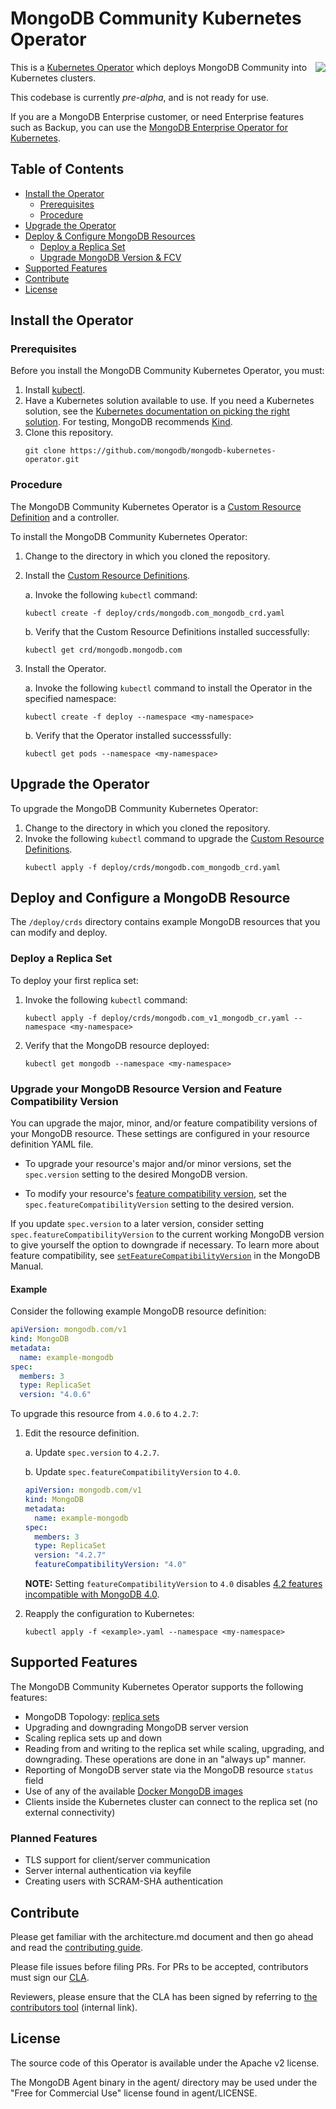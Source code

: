 # MongoDB Community Kubernetes Operator #

<img align="right" src="https://mongodb-kubernetes-operator.s3.amazonaws.com/img/Leaf-Forest%402x.png">

This is a [Kubernetes Operator](https://coreos.com/operators/) which deploys MongoDB Community into Kubernetes clusters.

This codebase is currently _pre-alpha_, and is not ready for use.

If you are a MongoDB Enterprise customer, or need Enterprise features such as Backup, you can use the [MongoDB Enterprise Operator for Kubernetes](https://github.com/mongodb/mongodb-enterprise-kubernetes).

## Table of Contents

- [Install the Operator](#install-the-operator)
  - [Prerequisites](#prerequisites)
  - [Procedure](#procedure)
- [Upgrade the Operator](#upgrade-the-operator)
- [Deploy & Configure MongoDB Resources](#deploy-and-configure-a-mongodb-resource)
  - [Deploy a Replica Set](#deploy-a-replica-set)
  - [Upgrade MongoDB Version & FCV](#upgrade-your-mongodb-resource-version-and-feature-compatibility-version)
- [Supported Features](#supported-features)
- [Contribute](#contribute)
- [License](#license)


## Install the Operator

### Prerequisites

Before you install the MongoDB Community Kubernetes Operator, you must:

1. Install [kubectl](https://kubernetes.io/docs/tasks/tools/install-kubectl/).
2. Have a Kubernetes solution available to use.
   If you need a Kubernetes solution, see the [Kubernetes documentation on picking the right solution](https://kubernetes.io/docs/setup). For testing, MongoDB recommends [Kind](https://kind.sigs.k8s.io/).
3. Clone this repository.
   ```
   git clone https://github.com/mongodb/mongodb-kubernetes-operator.git
   ```

### Procedure

The MongoDB Community Kubernetes Operator is a [Custom Resource Definition](https://kubernetes.io/docs/concepts/extend-kubernetes/api-extension/custom-resources/) and a controller.

To install the MongoDB Community Kubernetes Operator:

1. Change to the directory in which you cloned the repository.
2. Install the [Custom Resource Definitions](https://kubernetes.io/docs/concepts/extend-kubernetes/api-extension/custom-resources/).

   a. Invoke the following `kubectl` command:
      ```
      kubectl create -f deploy/crds/mongodb.com_mongodb_crd.yaml
      ```
   b. Verify that the Custom Resource Definitions installed successfully:
      ```
      kubectl get crd/mongodb.mongodb.com
      ```
3. Install the Operator.

   a. Invoke the following `kubectl` command to install the Operator in the specified namespace:
      ```
      kubectl create -f deploy --namespace <my-namespace>
      ```
   b. Verify that the Operator installed successsfully:
      ```
      kubectl get pods --namespace <my-namespace>
      ```


## Upgrade the Operator

To upgrade the MongoDB Community Kubernetes Operator:

1. Change to the directory in which you cloned the repository.
2. Invoke the following `kubectl` command to upgrade the [Custom Resource Definitions](https://kubernetes.io/docs/concepts/extend-kubernetes/api-extension/custom-resources/).
   ```
   kubectl apply -f deploy/crds/mongodb.com_mongodb_crd.yaml
   ```


## Deploy and Configure a MongoDB Resource

The `/deploy/crds` directory contains example MongoDB resources that you can modify and deploy.

### Deploy a Replica Set

To deploy your first replica set:

1. Invoke the following `kubectl` command:
   ```
   kubectl apply -f deploy/crds/mongodb.com_v1_mongodb_cr.yaml --namespace <my-namespace>
   ```
2. Verify that the MongoDB resource deployed:
   ```
   kubectl get mongodb --namespace <my-namespace>
   ```

### Upgrade your MongoDB Resource Version and Feature Compatibility Version

You can upgrade the major, minor, and/or feature compatibility versions of your MongoDB resource. These settings are configured in your resource definition YAML file.

- To upgrade your resource's major and/or minor versions, set the `spec.version` setting to the desired MongoDB version.

- To modify your resource's [feature compatibility version](https://docs.mongodb.com/manual/reference/command/setFeatureCompatibilityVersion/), set the `spec.featureCompatibilityVersion` setting to the desired version.

If you update `spec.version` to a later version, consider setting `spec.featureCompatibilityVersion` to the current working MongoDB version to give yourself the option to downgrade if necessary. To learn more about feature compatibility, see [`setFeatureCompatibilityVersion`](https://docs.mongodb.com/manual/reference/command/setFeatureCompatibilityVersion/) in the MongoDB Manual.

#### Example

Consider the following example MongoDB resource definition:

```yaml
apiVersion: mongodb.com/v1
kind: MongoDB
metadata:
  name: example-mongodb
spec:
  members: 3
  type: ReplicaSet
  version: "4.0.6"
```
To upgrade this resource from `4.0.6` to `4.2.7`:

1. Edit the resource definition.

   a. Update `spec.version` to `4.2.7`.

   b. Update `spec.featureCompatibilityVersion` to `4.0`.

   ```yaml
   apiVersion: mongodb.com/v1
   kind: MongoDB
   metadata:
     name: example-mongodb
   spec:
     members: 3
     type: ReplicaSet
     version: "4.2.7"
     featureCompatibilityVersion: "4.0"
   ```

   **NOTE:** Setting `featureCompatibilityVersion` to `4.0` disables [4.2 features incompatible with MongoDB 4.0](https://docs.mongodb.com/manual/release-notes/4.2-compatibility/#compatibility-enabled).

2. Reapply the configuration to Kubernetes:
   ```
   kubectl apply -f <example>.yaml --namespace <my-namespace>
   ```

## Supported Features

The MongoDB Community Kubernetes Operator supports the following features:

- MongoDB Topology: [replica sets](https://docs.mongodb.com/manual/replication/)
- Upgrading and downgrading MongoDB server version
- Scaling replica sets up and down
- Reading from and writing to the replica set while scaling, upgrading, and downgrading. These operations are done in an "always up" manner.
- Reporting of MongoDB server state via the MongoDB resource `status` field
- Use of any of the available [Docker MongoDB images](https://hub.docker.com/_/mongo/)
- Clients inside the Kubernetes cluster can connect to the replica set (no external connectivity)

### Planned Features
- TLS support for client/server communication
- Server internal authentication via keyfile
- Creating users with SCRAM-SHA authentication

## Contribute

Please get familiar with the architecture.md document and then go ahead and read
the [contributing guide](contributing.md).

Please file issues before filing PRs. For PRs to be accepted, contributors must sign our [CLA](https://www.mongodb.com/legal/contributor-agreement).

Reviewers, please ensure that the CLA has been signed by referring to [the contributors tool](https://contributors.corp.mongodb.com/) (internal link).


## License

The source code of this Operator is available under the Apache v2 license.

The MongoDB Agent binary in the agent/ directory may be used under the "Free for Commercial Use" license found in agent/LICENSE.
